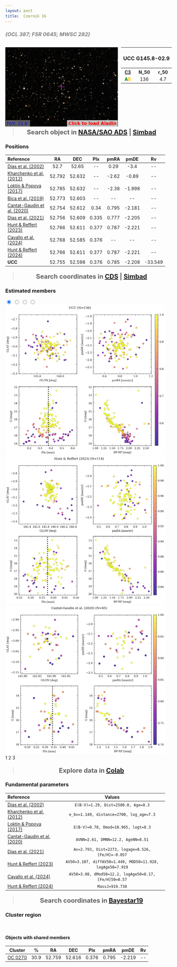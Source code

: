 ```yaml
---
layout: post
title:  Czernik 16
---
```

<h3><span style="color: #808080;"><i>(OCL 387; FSR 0645; MWSC 282)</i></span></h3><div style="display: flex; justify-content: space-between; width:720px;height:250px">
<div style="text-align: center;">

<!-- Static image + data attributes for FOV and target -->
<img id="aladin_img"
     data-umami-event="aladin_load"
     src="https://raw.githubusercontent.com/ucc23/Q2N/main/plots/aladin/czernik16.webp"
     alt="Click to load Aladin Lite" 
     style="width:355px;height:250px; cursor: pointer;"
     data-fov="0.157" 
     data-target="52.755 52.598"/>
<!-- Div to contain Aladin Lite viewer -->
<div id="aladin-lite-div" style="width:355px;height:250px;display:none;"></div>
<!-- Aladin Lite script (will be loaded after the image is clicked) -->
<script src="{{ site.baseurl }}/scripts/aladin_load.js"></script>

</div>
<!-- Left block -->

<table style="width:355px;height:250px;">
  <!-- Row 1 (title) -->
  <tr>
    <td colspan="5"><h3>UCC G145.8-02.9</h3></td>
  </tr>
  <!-- Row 2 -->
  <tr>
    <th style="text-align: center;"><a href="https://ucc.ar/faq#what-is-the-c3-parameter" title="Combined class">C3</a></th>
    <th style="text-align: center;"><div title="Stars with membership probability >50%">N_50</div></th>
    <th style="text-align: center;"><div title="Radius that contains half the members [arcmin]">r_50</div></th>
  </tr>
  <!-- Row 3 -->
  <tr>
    <td style="text-align: center;"><span style="color: green; font-weight: bold;">A</span><span style="color: #FFC300; font-weight: bold;">B</span></td>
    <td style="text-align: center;">136</td>
    <td style="text-align: center;">4.7</td>
  </tr>
</table>
</div>

> <p style="text-align:center; font-weight: bold; font-size:20px">Search object in <a data-umami-event="nasa_search" href="https://ui.adsabs.harvard.edu/search/q=%20collection%3Aastronomy%20body%3A%22Czernik%2016%22&sort=date%20desc%2C%20bibcode%20desc&p_=0" target="_blank">NASA/SAO ADS</a> | <a data-umami-event="simbad_search" href="https://simbad.cds.unistra.fr/simbad/sim-id-refs?Ident=czernik16" target="_blank">Simbad</a></p>


### Positions

| Reference    | RA    | DEC   | Plx  | pmRA  | pmDE   |  Rv  |
| :---         | :---: | :---: | :---: | :---: | :---: | :---: |
|[Dias et al. (2002)](https://ui.adsabs.harvard.edu/abs/2002A%26A...389..871D) | 52.7 | 52.65 | -- | 0.29 | -3.4 | -- |
|[Kharchenko et al. (2012)](https://ui.adsabs.harvard.edu/abs/2012A%26A...543A.156K) | 52.792 | 52.632 | -- | -2.62 | -0.89 | -- |
|[Loktin & Popova (2017)](https://ui.adsabs.harvard.edu/abs/2017AstBu..72..257L) | 52.785 | 52.632 | -- | -2.38 | -1.998 | -- |
|[Bica et al. (2019)](https://ui.adsabs.harvard.edu/abs/2019AJ....157...12B) | 52.773 | 52.603 | -- | -- | -- | -- |
|[Cantat-Gaudin et al. (2020)](https://ui.adsabs.harvard.edu/abs/2020A%26A...640A...1C) | 52.754 | 52.612 | 0.34 | 0.795 | -2.181 | -- |
|[Dias et al. (2021)](https://ui.adsabs.harvard.edu/abs/2021MNRAS.504..356D) | 52.756 | 52.609 | 0.335 | 0.777 | -2.205 | -- |
|[Hunt & Reffert (2023)](https://ui.adsabs.harvard.edu/abs/2023A%26A...673A.114H) | 52.766 | 52.611 | 0.377 | 0.787 | -2.221 | -- |
|[Cavallo et al. (2024)](https://ui.adsabs.harvard.edu/abs/2024AJ....167...12C) | 52.768 | 52.585 | 0.376 | -- | -- | -- |
|[Hunt & Reffert (2024)](https://ui.adsabs.harvard.edu/abs/2024A%26A...686A..42H) | 52.766 | 52.611 | 0.377 | 0.787 | -2.221 | -- |
| **UCC** |52.755 | 52.598 | 0.376 | 0.785 | -2.208 | -33.549 |

> <p style="text-align:center; font-weight: bold; font-size:20px">Search coordinates in <a data-umami-event="cds_coord_search" href="https://cdsportal.u-strasbg.fr/?target=52.755,+52.598" target="_blank">CDS</a> | <a data-umami-event="simbad_coord_search" href="https://simbad.cds.unistra.fr/mobile/object_list.html?coord=52.755%2052.598&output=json&radius=5&userEntry=czernik16" target="_blank">Simbad</a></p>

### Estimated members

<div class="carousel">
<input type="radio" name="radio-btn" id="slide1" checked>
<input type="radio" name="radio-btn" id="slide1">
<input type="radio" name="radio-btn" id="slide2">
<input type="radio" name="radio-btn" id="slide3">
<div class="slides">
<div class="slide">
<a href="https://raw.githubusercontent.com/ucc23/Q2N/main/plots/UCC/czernik16.webp" target="_blank">
<img src="https://raw.githubusercontent.com/ucc23/Q2N/main/plots/UCC/czernik16.webp" alt="Czernik 16 UCC">
</a>
</div>
<div class="slide">
<a href="https://raw.githubusercontent.com/ucc23/Q2N/main/plots/HUNT23/czernik16.webp" target="_blank">
<img src="https://raw.githubusercontent.com/ucc23/Q2N/main/plots/HUNT23/czernik16.webp" alt="Czernik 16 HUNT23">
</a>
</div>
<div class="slide">
<a href="https://raw.githubusercontent.com/ucc23/Q2N/main/plots/CANTAT20/czernik16.webp" target="_blank">
<img src="https://raw.githubusercontent.com/ucc23/Q2N/main/plots/CANTAT20/czernik16.webp" alt="Czernik 16 CANTAT20">
</a>
</div>
</div>
<div class="indicators">
<label for="slide1">1</label>
<label for="slide2">2</label>
<label for="slide3">3</label>
</div>
</div>


> <p style="text-align:center; font-weight: bold; font-size:20px">Explore data in <a data-umami-event="colab" href="https://colab.research.google.com/github/ucc23/ucc/blob/main/assets/notebook.ipynb" target="_blank">Colab</a></p>


### Fundamental parameters

| Reference |  Values |
| :---      |  :---:  |
| [Dias et al. (2002)](https://ui.adsabs.harvard.edu/abs/2002A%26A...389..871D) | `E(B-V)=1.29, Dist=2580.0, Age=8.3` |
| [Kharchenko et al. (2012)](https://ui.adsabs.harvard.edu/abs/2012A%26A...543A.156K) | `e_bv=1.149, distance=2700, log_age=7.3` |
| [Loktin & Popova (2017)](https://ui.adsabs.harvard.edu/abs/2017AstBu..72..257L) | `E(B-V)=0.78, Dmod=10.965, logt=8.3` |
| [Cantat-Gaudin et al. (2020)](https://ui.adsabs.harvard.edu/abs/2020A%26A...640A...1C) | `AVNN=2.61, DMNN=12.2, AgeNN=8.51` |
| [Dias et al. (2021)](https://ui.adsabs.harvard.edu/abs/2021MNRAS.504..356D) | `Av=2.793, Dist=2273, logage=8.526, [Fe/H]=-0.057` |
| [Hunt & Reffert (2023)](https://ui.adsabs.harvard.edu/abs/2023A%26A...673A.114H) | `AV50=3.107, diffAV50=1.449, MOD50=11.928, logAge50=7.919` |
| [Cavallo et al. (2024)](https://ui.adsabs.harvard.edu/abs/2024AJ....167...12C) | `AV50=3.08, dMod50=12.2, logAge50=8.17, [Fe/H]50=0.57` |
| [Hunt & Reffert (2024)](https://ui.adsabs.harvard.edu/abs/2024A%26A...686A..42H) | `MassJ=919.730` |

> <p style="text-align:center; font-weight: bold; font-size:20px">Search coordinates in <a data-umami-event="bayestar" href="http://argonaut.skymaps.info/query?lon=145.895%20&lat=-3.009&coordsys=gal&mapname=bayestar2019" target="_blank">Bayestar19</a></p>


### Cluster region

<html lang="en">
  <body>
    <center>
    <div id="plot-params"
         data-oc-name="czernik16"
         data-ra-center="52.75"
         data-dec-center="52.61"
         data-rad-deg="4.7"
         data-plx="0.376">
    </div>
    <div id="plot-container">
        <div id="plot"></div>
    </div>
    <script defer type="module" src="{{ site.baseurl }}/scripts/radec_scatter.js"></script>
    </center>
  </body>
</html>
<br>


#### Objects with shared members

| Cluster | <span title="Percentage of members that this OC shares with the ones listed">%</span>   | RA   | DEC   | Plx   | pmRA  | pmDE  | Rv    |
| :---:   | :-: |:---: | :---: | :---: | :---: | :---: | :---: |
|[OC 0270](/_clusters/oc0270/)| 30.9 | 52.759 | 52.616 | 0.376 | 0.795 | -2.219 | -- |